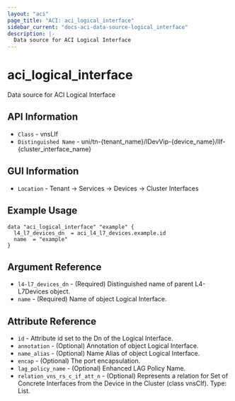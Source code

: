 ```yaml
---
layout: "aci"
page_title: "ACI: aci_logical_interface"
sidebar_current: "docs-aci-data-source-logical_interface"
description: |-
  Data source for ACI Logical Interface
---
```


# aci_logical_interface #

Data source for ACI Logical Interface


## API Information ##

* `Class` - vnsLIf
* `Distinguished Name` - uni/tn-{tenant_name}/lDevVip-{device_name}/lIf-{cluster_interface_name}

## GUI Information ##

* `Location` - Tenant -> Services -> Devices -> Cluster Interfaces


## Example Usage ##

```hcl
data "aci_logical_interface" "example" {
  l4_l7_devices_dn  = aci_l4_l7_devices.example.id
  name  = "example"
}
```

## Argument Reference ##

* `l4-l7_devices_dn` - (Required) Distinguished name of parent L4-L7Devices object.
* `name` - (Required) Name of object Logical Interface.

## Attribute Reference ##
* `id` - Attribute id set to the Dn of the Logical Interface.
* `annotation` - (Optional) Annotation of object Logical Interface.
* `name_alias` - (Optional) Name Alias of object Logical Interface.
* `encap` - (Optional) The port encapsulation.
* `lag_policy_name` - (Optional) Enhanced LAG Policy Name.
* `relation_vns_rs_c_if_att_n` - (Optional) Represents a relation for Set of Concrete Interfaces from the Device in the Cluster (class vnsCIf). Type: List.
